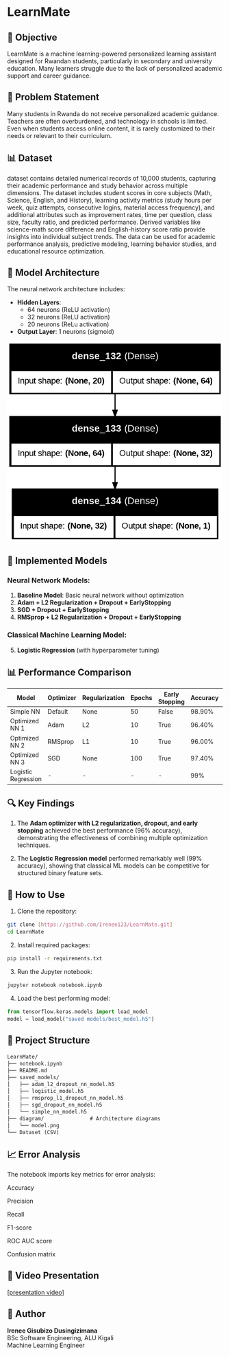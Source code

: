 # LearnMate

## 🎯 Objective
LearnMate is a machine learning-powered personalized learning assistant designed for 
Rwandan students, particularly in secondary and university education. Many learners struggle 
due to the lack of personalized academic support and career guidance.

## 📌 Problem Statement
Many students in Rwanda do not receive personalized academic guidance. Teachers are often 
overburdened, and technology in schools is limited. Even when students access online 
content, it is rarely customized to their needs or relevant to their curriculum.

## 📊 Dataset
dataset contains detailed numerical records of 10,000 students, capturing their academic performance and study behavior across multiple dimensions. The dataset includes student scores in core subjects (Math, Science, English, and History), learning activity metrics (study hours per week, quiz attempts, consecutive logins, material access frequency), and additional attributes such as improvement rates, time per question, class size, faculty ratio, and predicted performance. Derived variables like science-math score difference and English-history score ratio provide insights into individual subject trends. The data can be used for academic performance analysis, predictive modeling, learning behavior studies, and educational resource optimization.

## 🧠 Model Architecture
The neural network architecture includes:

- **Hidden Layers**: 
  - 64 neurons (ReLU activation)
  - 32 neurons (ReLU activation) 
  - 20 neurons (ReLu activation)
- **Output Layer**: 1 neurons (sigmoid) 

![Model Architecture](diagram/model.png)

## 🧪 Implemented Models

### Neural Network Models:
1. **Baseline Model**: Basic neural network without optimization
2. **Adam + L2 Regularization + Dropout + EarlyStopping**
3. **SGD + Dropout + EarlyStopping**
4. **RMSprop + L2 Regularization + Dropout + EarlyStopping**

### Classical Machine Learning Model:
5. **Logistic Regression** (with hyperparameter tuning)

## 📊 Performance Comparison

| Model               | Optimizer | Regularization | Epochs | Early Stopping | Accuracy | F1 Score | Recall | Precision |
|---------------------|-----------|----------------|--------|----------------|----------|----------|--------|-----------|
| Simple NN          | Default   | None           | 50     | False           | 98.90%   | 0.9874   | 0.9886 | 0.9863    |
| Optimized NN 1     | Adam      | L2             | 10     | True            | 96.40%   | 0.9584   | 0.9622 | 0.9546    |
| Optimized NN 2     | RMSprop   | L1             | 10     | True            | 96.00%   | 0.9563   | 0.9508 | 0.9618    |
| Optimized NN 3     | SGD       | None           | 100    | True            | 97.40%   | 0.9704   | 0.9748 | 0.9660    |
| Logistic Regression | -        | -              | -      | -              | 99%       | 0.9899   | 0.9897 | 0.9897    |

## 🔍 Key Findings

1. The **Adam optimizer with L2 regularization, dropout, and early stopping** achieved the best performance (96% accuracy), demonstrating the effectiveness of combining multiple optimization techniques.

2. The **Logistic Regression model** performed remarkably well (99% accuracy), showing that classical ML models can be competitive for structured binary feature sets.


## 🚀 How to Use

1. Clone the repository:
```bash
git clone [https://github.com/Irenee123/LearnMate.git]
cd LearnMate
```

2. Install required packages:
```bash
pip install -r requirements.txt
```

3. Run the Jupyter notebook:
```bash
jupyter notebook notebook.ipynb
```

4. Load the best performing model:
```python
from tensorflow.keras.models import load_model
model = load_model("saved models/best_model.h5")
```

## 📂 Project Structure
```
LearnMate/
├── notebook.ipynb          
├── README.md               
├── saved_models/           
│   ├── adam_l2_dropout_nn_model.h5
│   ├── logistic_model.h5
│   ├── rmsprop_l1_dropout_nn_model.h5
│   ├── sgd_dropout_nn_model.h5
│   └── simple_nn_model.h5
├── diagram/               # Architecture diagrams
│   └── model.png
└── Dataset (CSV)
```

## 📈 Error Analysis

The notebook imports key metrics for error analysis:

Accuracy

Precision

Recall

F1-score

ROC AUC score

Confusion matrix

## 🎥 Video Presentation
[[presentation video](https://drive.google.com/file/d/18RVAitZIxm_BaViAihESvU3qpBXdpt-n/view?usp=sharing)] 

## 🙌 Author
**Irenee Gisubizo Dusingizimana**  
BSc Software Engineering, ALU Kigali  
Machine Learning Engineer
